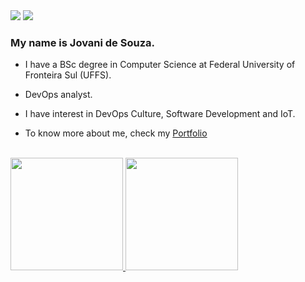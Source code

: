 <div align="left">
  <a href = "mailto:jovanidesouza@gmail.com"><img src="https://img.shields.io/badge/Gmail-D14836?style=for-the-badge&logo=gmail&logoColor=white" target="_blank"></a>
  <a href="https://www.linkedin.com/in/jovani-de-souza-94ba9b67/" target="_blank"><img src="https://img.shields.io/badge/-LinkedIn-%230077B5?style=for-the-badge&logo=linkedin&logoColor=white" target="_blank"></a>
  

</div> 



### My name is Jovani de Souza.

- I have a BSc degree in Computer Science at Federal University of Fronteira Sul (UFFS). 

- DevOps analyst.

- I have interest in DevOps Culture, Software Development and IoT.

- To know more about me, check my <a href="https://jovanidesouza.github.io/" target="_blank">Portfolio</a>

<br>
<div align="left">
  <a href="https://github.com/jovanidesouza">
  <img height="180em" src="https://github-readme-stats.vercel.app/api?username=jovanidesouza&show_icons=true&theme=dark&include_all_commits=true&count_private=true"/>
  <img height="180em" src="https://github-readme-stats.vercel.app/api/top-langs/?username=jovanidesouza&layout=compact&langs_count=8&theme=dark&hide=assembly,jupyter%20notebook"/>
</div> 


